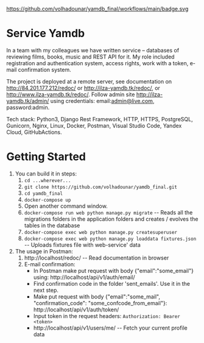 https://github.com/volhadounar/yamdb_final/workflows/main/badge.svg

Service Yamdb
=================================

In a team with my colleagues we have written service – databases of reviewing films, books, music and
REST API for it. My role included registration and authentication system, access rights, work with a token, e-mail confirmation system.

The project is deployed at a remote server, see documentation on  http://84.201.177.212/redoc/ or http://ilza-yamdb.tk/redoc/, or http://www.ilza-yamdb.tk/redoc/. Follow admin site http://ilza-yamdb.tk/admin/ using credentials: email:admin@live.com, password:admin.

Tech stack: Python3, Django Rest Framework, HTTP, HTTPS, PostgreSQL, Gunicorn, Nginx, Linux, Docker, Postman, Visual Studio Code, Yandex Cloud, GitHubActions.

Getting Started
===============

1. You can build it in steps:
    1. ``cd ...wherever...``
    2. ``git clone https://github.com/volhadounar/yamdb_final.git``
    3. ``cd yamdb_final``
    4. ``docker-compose up``
    5. Open another command window.
    6. ``docker-compose run web python manage.py migrate`` -- Reads all the migrations folders in the application folders and creates / evolves the tables in the database
    7. ``docker-compose exec web python manage.py createsuperuser``
    8. ``docker-compose exec web python manage.py loaddata fixtures.json`` -- Uploads fixtures file with web-service' data
2. The usage in Postman:
    1. http://localhost/redoc/ -- Read documentation in browser
    2. E-mail confirmation:
        - In Postman make put request with body {"email":"some_email"} using:
        http://localhost/api/v1/auth/email/
        - Find confirmation code in the folder 'sent_emails'. Use it in the next step.
        - Make put request with body {"email":"some_mail", "confirmation_code": "some_confcode_from_email"}:
        http://localhost/api/v1/auth/token/
        - Input token in the request headers: `Authorization: Bearer <token>`
        - http://localhost/api/v1/users/me/ -- Fetch your current profile data




